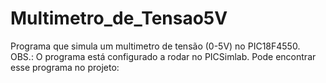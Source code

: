 # Multimetro_de_Tensao5V
 Programa que simula um multimetro de tensão (0-5V) no PIC18F4550.
OBS.: O programa está configurado a rodar no PICSimlab. Pode encontrar esse programa no projeto: 

